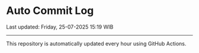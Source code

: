 # Auto Commit Log

Last updated: Friday, 25-07-2025 15:19 WIB

---

This repository is automatically updated every hour using GitHub Actions.
